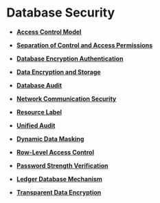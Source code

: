 # Database Security<a name="EN-US_TOPIC_0000001105555116"></a>

-   **[Access Control Model](access-control-model.md)**  

-   **[Separation of Control and Access Permissions](separation-of-control-and-access-permissions.md)**  

-   **[Database Encryption Authentication](database-encryption-authentication.md)**  

-   **[Data Encryption and Storage](data-encryption-and-storage.md)**  

-   **[Database Audit](database-audit.md)**  

-   **[Network Communication Security](network-communication-security.md)**  

-   **[Resource Label](resource-label.md)**  

-   **[Unified Audit](unified-audit.md)**  

-   **[Dynamic Data Masking](dynamic-data-masking.md)**  

-   **[Row-Level Access Control](row-level-access-control.md)**  

-   **[Password Strength Verification](password-strength-verification.md)**  

-   **[Ledger Database Mechanism](ledger-database-mechanism.md)**  

-   **[Transparent Data Encryption](transparent-data-encryption.md)**  


